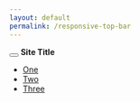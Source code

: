 ```yaml
---
layout: default
permalink: /responsive-top-bar
---
```

<div class="top-bar">
  <div class="top-bar-title">
    <span data-responsive-toggle="responsive-menu" data-hide-for="medium">
      <button class="menu-icon dark" type="button" data-toggle></button>
    </span>
    <strong>Site Title</strong>
  </div>
  <div id="responsive-menu">
    <div class="top-bar-right">
      <ul class="menu vertical medium-horizontal">
        <li><a href="#">One</a></li>
        <li><a href="#">Two</a></li>
        <li><a href="#">Three</a></li>
      </ul>
    </div>
  </div>
</div>